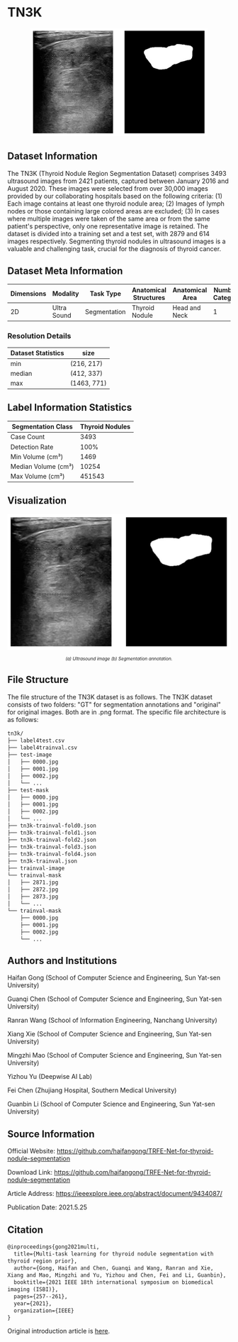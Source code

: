 # TN3K

<div align="center">
    <a href="https://github.com/openmedlab/"><img width="400px" height="auto" src="appendix/TN3K_0.png"></a>
</div>
<p style="text-align:center;font-size:10px;"><em></em></p>

## Dataset Information

The TN3K (Thyroid Nodule Region Segmentation Dataset) comprises 3493 ultrasound images from 2421 patients, captured between January 2016 and August 2020. These images were selected from over 30,000 images provided by our collaborating hospitals based on the following criteria: (1) Each image contains at least one thyroid nodule area; (2) Images of lymph nodes or those containing large colored areas are excluded; (3) In cases where multiple images were taken of the same area or from the same patient's perspective, only one representative image is retained. The dataset is divided into a training set and a test set, with 2879 and 614 images respectively. Segmenting thyroid nodules in ultrasound images is a valuable and challenging task, crucial for the diagnosis of thyroid cancer.

## Dataset Meta Information

| Dimensions | Modality | Task Type | Anatomical Structures          | Anatomical Area | Number of Categories | Data Volume | File Format |
|------------|----------|-----------|--------------------------------|-----------------|----------------------|-------------|-------------|
| 2D         | Ultra Sound | Segmentation | Thyroid Nodule | Head and Neck   | 1                    | 3493        | JPG         |


### Resolution Details

| Dataset Statistics | size         |
|--------------------|--------------|
| min                | (216, 217)   |
| median             | (412, 337)   |
| max                | (1463, 771)   |


## Label Information Statistics

| Segmentation Class | Thyroid Nodules |
|--------------------|-----------------|
| Case Count         | 3493            |
| Detection Rate     | 100%            |
| Min Volume (cm³)    | 1469              |
| Median Volume (cm³) | 10254           |
| Max Volume (cm³)    | 451543           |

## Visualization

<div align="center">
    <a href="https://github.com/openmedlab/"><img width="700px" height="auto" src="appendix/TN3K_1.webp"></a>
</div>
<p style="text-align:center;font-size:10px;"><em> (a) Ultrasound image (b) Segmentation annotation.</em></p>

## File Structure

The file structure of the TN3K dataset is as follows. The TN3K dataset consists of two folders: "GT" for segmentation annotations and "original" for original images. Both are in .png format. The specific file architecture is as follows:

``` 
tn3k/
├── label4test.csv
├── label4trainval.csv
├── test-image
│   ├── 0000.jpg
│   ├── 0001.jpg
│   ├── 0002.jpg
│   └── ...
├── test-mask
│   ├── 0000.jpg
│   ├── 0001.jpg
│   ├── 0002.jpg
│   └── ...
├── tn3k-trainval-fold0.json
├── tn3k-trainval-fold1.json
├── tn3k-trainval-fold2.json
├── tn3k-trainval-fold3.json
├── tn3k-trainval-fold4.json
├── tn3k-trainval.json
├── trainval-image
└── trainval-mask
│   ├── 2871.jpg
│   ├── 2872.jpg
│   ├── 2873.jpg
│   └── ...
└── trainval-mask
    ├── 0000.jpg
    ├── 0001.jpg
    ├── 0002.jpg
    └── ...
```

## Authors and Institutions

Haifan Gong (School of Computer Science and Engineering, Sun Yat-sen University)

Guanqi Chen (School of Computer Science and Engineering, Sun Yat-sen University)

Ranran Wang (School of Information Engineering, Nanchang University)

Xiang Xie (School of Computer Science and Engineering, Sun Yat-sen University)

Mingzhi Mao (School of Computer Science and Engineering, Sun Yat-sen University)

Yizhou Yu (Deepwise AI Lab)

Fei Chen (Zhujiang Hospital, Southern Medical University)

Guanbin Li (School of Computer Science and Engineering, Sun Yat-sen University)


## Source Information

Official Website: https://github.com/haifangong/TRFE-Net-for-thyroid-nodule-segmentation

Download Link: https://github.com/haifangong/TRFE-Net-for-thyroid-nodule-segmentation

Article Address: https://ieeexplore.ieee.org/abstract/document/9434087/

Publication Date: 2021.5.25

## Citation

``` 
@inproceedings{gong2021multi,
  title={Multi-task learning for thyroid nodule segmentation with thyroid region prior},
  author={Gong, Haifan and Chen, Guanqi and Wang, Ranran and Xie, Xiang and Mao, Mingzhi and Yu, Yizhou and Chen, Fei and Li, Guanbin},
  booktitle={2021 IEEE 18th international symposium on biomedical imaging (ISBI)},
  pages={257--261},
  year={2021},
  organization={IEEE}
}
```

Original introduction article is [here](https://zhuanlan.zhihu.com/p/671225978).